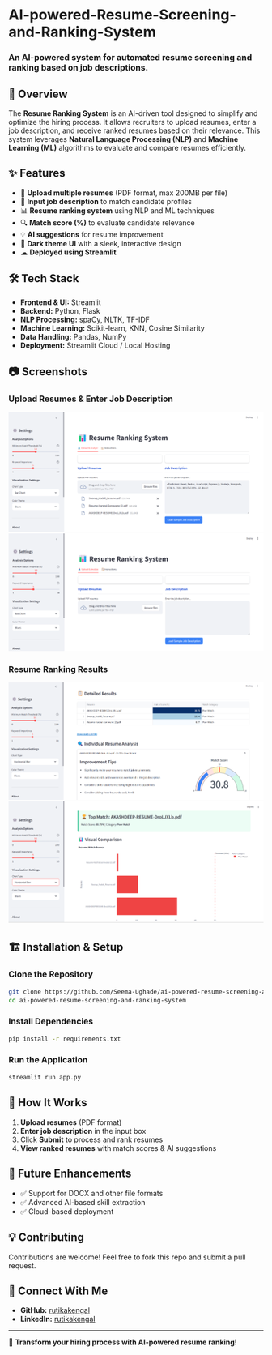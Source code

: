 # AI-powered-Resume-Screening-and-Ranking-System

### An AI-powered system for automated resume screening and ranking based on job descriptions.

## 📌 Overview
The **Resume Ranking System** is an AI-driven tool designed to simplify and optimize the hiring process. It allows recruiters to upload resumes, enter a job description, and receive ranked resumes based on their relevance. This system leverages **Natural Language Processing (NLP)** and **Machine Learning (ML)** algorithms to evaluate and compare resumes efficiently.

## ✨ Features
- 📂 **Upload multiple resumes** (PDF format, max 200MB per file)
- 📝 **Input job description** to match candidate profiles
- 📊 **Resume ranking system** using NLP and ML techniques
- 🔍 **Match score (%)** to evaluate candidate relevance
- 💡 **AI suggestions** for resume improvement
- 🎨 **Dark theme UI** with a sleek, interactive design
- ☁ **Deployed using Streamlit**

## 🛠️ Tech Stack
- **Frontend & UI:** Streamlit
- **Backend:** Python, Flask
- **NLP Processing:** spaCy, NLTK, TF-IDF
- **Machine Learning:** Scikit-learn, KNN, Cosine Similarity
- **Data Handling:** Pandas, NumPy
- **Deployment:** Streamlit Cloud / Local Hosting

## 📷 Screenshots
### Upload Resumes & Enter Job Description
![Upload Resume](./screenshots/upload.png)
![Upload Resume](./screenshots/resumeupload%20(2).png)

### Resume Ranking Results
![Resume Ranking](./screenshots/screening.png)
![Resume Ranking](./screenshots/screening2.png)

## 🏗️ Installation & Setup
### Clone the Repository
```bash
git clone https://github.com/Seema-Ughade/ai-powered-resume-screening-and-ranking-system.git
cd ai-powered-resume-screening-and-ranking-system
```

### Install Dependencies
```bash
pip install -r requirements.txt
```

### Run the Application
```bash
streamlit run app.py
```

## 🎯 How It Works
1. **Upload resumes** (PDF format)
2. **Enter job description** in the input box
3. Click **Submit** to process and rank resumes
4. **View ranked resumes** with match scores & AI suggestions

## 📌 Future Enhancements
- ✅ Support for DOCX and other file formats
- ✅ Advanced AI-based skill extraction
- ✅ Cloud-based deployment

## 💡 Contributing
Contributions are welcome! Feel free to fork this repo and submit a pull request.

## 🔗 Connect With Me
- **GitHub:** [rutikakengal](https://github.com/Seema-Ughade)
- **LinkedIn:** [rutikakengal]( linkedin.com/in/seema-ughade-1b66b420b/)

---
🚀 **Transform your hiring process with AI-powered resume ranking!**
